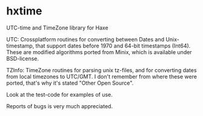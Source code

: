 # hxtime
UTC-time and TimeZone library for Haxe

UTC: Crossplatform routines for converting between Dates and Unix-timestamp, that support dates before 1970 and 64-bit timestamps (Int64). These are modified algorithms ported from Minix, which is available under BSD-license.

TZInfo: TimeZone routines for parsing unix tz-files, and for converting dates from local timezones to UTC/GMT. I don't remember from where these were ported, that's why it's stated "Other Open Source".

Look at the test-code for examples of use.

Reports of bugs is very much appreciated.
